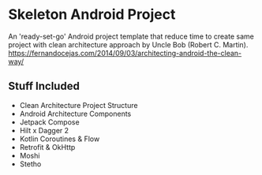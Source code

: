 # Skeleton Android Project
An 'ready-set-go' Android project template that reduce time to create same project with clean architecture approach by Uncle Bob (Robert C. Martin).
https://fernandocejas.com/2014/09/03/architecting-android-the-clean-way/

## Stuff Included
- Clean Architecture Project Structure
- Android Architecture Components
- Jetpack Compose
- Hilt x Dagger 2
- Kotlin Coroutines & Flow
- Retrofit & OkHttp
- Moshi
- Stetho